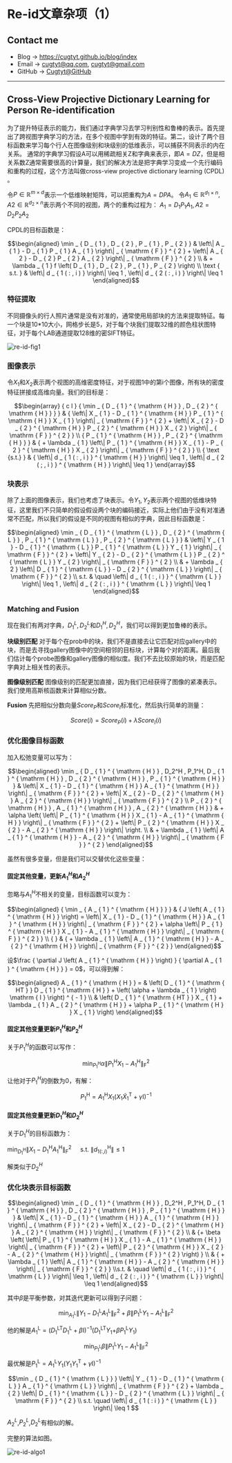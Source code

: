 # Re-id文章杂项（1）

## Contact me

* Blog -> <https://cugtyt.github.io/blog/index>
* Email -> <cugtyt@qq.com>, <cugtyt@gmail.com>
* GitHub -> [Cugtyt@GitHub](https://github.com/Cugtyt)

---

<head>
    <script src="https://cdn.mathjax.org/mathjax/latest/MathJax.js?config=TeX-AMS-MML_HTMLorMML" type="text/javascript"></script>
    <script type="text/x-mathjax-config">
        MathJax.Hub.Config({
            tex2jax: {
            skipTags: ['script', 'noscript', 'style', 'textarea', 'pre'],
            inlineMath: [['$','$']]
            }
        });
    </script>
</head>

## Cross-View Projective Dictionary Learning for Person Re-identification

为了提升特征表示的能力，我们通过字典学习去学习判别性和鲁棒的表示。首先提出了跨视图字典学习的方法，在多个视图中学到有效的特征。第二，设计了两个目标函数来学习每个行人在图像级别和块级别的低维表示，可以捕获不同表示的内在关系。
通常的字典学习假设A可以用稀疏相关Z和字典来表示，即$A=DZ$，但是相关系数Z通常需要很高的计算量，我们的解决方法是把字典学习变成一个先行编码和重构的过程，这个方法叫做cross-view projective dictionary learning
(CPDL) 。

令$P \in \mathbb{R}^{m \times d}​$表示一个低维映射矩阵，可以把重构为$A=DPA​$。
令$A_1 \in \mathbb{R}^{d_1 \times n},A2 \in \mathbb{R}^{d_2 \times n}​$表示两个不同的视图，两个的重构过程为：
$A_1=D_1P_1A_1, A2=D_2P_2A_2​$

CPDL的目标函数是：

$$\begin{aligned} \min _ { D _ { 1 } , D _ { 2 } , P _ { 1 } , P _ { 2 } } & \left\| A _ { 1 } - D _ { 1 } P _ { 1 } A _ { 1 } \right\| _ { \mathrm { F } } ^ { 2 } + \left\| A _ { 2 } - D _ { 2 } P _ { 2 } A _ { 2 } \right\| _ { \mathrm { F } } ^ { 2 } \\ & + \lambda _ { 1 } f \left( D _ { 1 } , D _ { 2 } , P _ { 1 } , P _ { 2 } \right) \\ \text { s.t. } & \left\| d _ { 1 ( : , i ) } \right\| \leq 1 , \left\| d _ { 2 ( : , i ) } \right\| \leq 1 \end{aligned}​$$

### 特征提取

不同摄像头的行人照片通常是没有对准的，通常使用局部块的方法来提取特征。每一个块是10*10大小，网格步长是5，对于每个块我们提取32维的颜色柱状图特征，对于每个LAB通道提取128维的密SIFT特征。

![re-id-fig1](R/re-id-fig1.png)

### 图像表示

令$X_1​$和$X_2​$表示两个视图的高维密度特征，对于视图1中的第i个图像，所有块的密度特征拼接成高维向量。我们的目标是：

$$\begin{array} { c l } { \min _ { D _ { 1 } ^ { \mathrm { H } } , D _ { 2 } ^ { \mathrm { H } } } } & { \left\| X _ { 1 } - D _ { 1 } ^ { \mathrm { H } } P _ { 1 } ^ { \mathrm { H } } X _ { 1 } \right\| _ { \mathrm { F } } ^ { 2 } + \left\| X _ { 2 } - D _ { 2 } ^ { \mathrm { H } } P _ { 2 } ^ { \mathrm { H } } X _ { 2 } \right\| _ { \mathrm { F } } ^ { 2 } } \\ { P _ { 1 } ^ { \mathrm { H } } , P _ { 2 } ^ { \mathrm { H } } } & { + \lambda _ { 1 } \left\| P _ { 1 } ^ { \mathrm { H } } X _ { 1 } - P _ { 2 } ^ { \mathrm { H } } X _ { 2 } \right\| _ { \mathrm { F } } ^ { 2 } } \\ { \text {s.t.} } & { \left\| d _ { 1 ( : , i ) } ^ { \mathrm { H } } \right\| \leq 1 , \left\| d _ { 2 ( ; , i ) } ^ { \mathrm { H } } \right\| \leq 1 } \end{array}​$$

### 块表示

除了上面的图像表示，我们也考虑了块表示。令$Y_1, Y_2$表示两个视图的低维块特征，这里我们不只简单的假设假设两个块的编码接近，实际上他们由于没有对准通常不匹配，所以我们的假设是不同的视图有相似的字典，因此目标函数是：

$$\begin{aligned} \min _ { D _ { 1 } ^ { \mathrm { L } } , D _ { 2 } ^ { \mathrm { L } } , P _ { 1 } ^ { \mathrm { L } } , P _ { 2 } ^ { \mathrm { L } } } & \left\| Y _ { 1 } - D _ { 1 } ^ { \mathrm { L } } P _ { 1 } ^ { \mathrm { L } } Y _ { 1 } \right\| _ { \mathrm { F } } ^ { 2 } + \left\| Y _ { 2 } - D _ { 2 } ^ { \mathrm { L } } P _ { 2 } ^ { \mathrm { L } } Y _ { 2 } \right\| _ { \mathrm { F } } ^ { 2 } \\ & + \lambda _ { 2 } \left\| D _ { 1 } ^ { \mathrm { L } } - D _ { 2 } ^ { \mathrm { L } } \right\| _ { \mathrm { F } } ^ { 2 } \\ s.t. & \quad \left\| d _ { 1 ( : , i ) } ^ { \mathrm { L } } \right\| \leq 1 , \left\| d _ { 2 ( : , i ) } ^ { \mathrm { L } } \right\| \leq 1 \end{aligned}$$

### Matching and Fusion

现在我们有两对字典，${D_1^L, D_2^L}$和${D_1^H, D_2^H}$，我们可以得到更加鲁棒的表示。

**块级别匹配** 对于每个在prob中的块，我们不是直接去让它匹配对应gallery中的块，而是去寻找gallery图像中的空间相邻的目标块，计算每个对的距离。最后我们估计每个probe图像和gallery图像的相似度。我们不去比较原始的块，而是匹配字典对上相关性的表示。

**图像级别匹配** 图像级别的匹配更加直接，因为我们已经获得了图像的紧凑表示。我们使用高斯核函数来计算相似分数。

**Fusion** 先把相似分数向量$Score_P​$和$Score_I​$标准化，然后执行简单的测量：

$$Score(i) = Score_ P( i ) + \lambda Score_ I(i)​$$

### 优化图像目标函数

加入松弛变量可以写为：

$$\begin{aligned} \min _ { D _ { 1 } ^ { \mathrm { H } } , D_2^H , P_1^H, D _ { 1 } ^ { \mathrm { H } } , D _ { 2 } ^ { \mathrm { H } } , P _ { 1 } ^ { \mathrm { H } }  }  & \left\| X _ { 1 } - D _ { 1 } ^ { \mathrm { H } } A _ { 1 } ^ { \mathrm { H } } \right\| _ { \mathrm { F } } ^ { 2 } + \left\| X _ { 2 } - D _ { 2 } ^ { \mathrm { H } } A _ { 2 } ^ { \mathrm { H } } \right\| _ { \mathrm { F } } ^ { 2 } \\ P _ { 2 } ^ { \mathrm { H } } , A _ { 1 } ^ { \mathrm { H } } , A _ { 2 } ^ { \mathrm { H } } & + \alpha \left( \left\| P _ { 1 } ^ { \mathrm { H } } X _ { 1 } - A _ { 1 } ^ { \mathrm { H } } \right\| _ { \mathrm { F } } ^ { 2 } + \left\| P _ { 2 } ^ { \mathrm { H } } X _ { 2 } - A _ { 2 } ^ { \mathrm { H } } \right\| \right. \\ & + \lambda _ { 1 } \left\| A _ { 1 } ^ { \mathrm { H } } - A _ { 2 } ^ { \mathrm { H } } \right\| _ { \mathrm { F } } ^ { 2 } \end{aligned}​$$

虽然有很多变量，但是我们可以交替优化这些变量：

#### 固定其他变量，更新$A_1^H$和$A_2^H$

忽略与$A_1^H$不相关的变量，目标函数可以变为：

$$\begin{aligned} { \min _ { A _ { 1 } ^ { \mathrm { H } } } } & { J \left( A _ { 1 } ^ { \mathrm { H } } \right) = \left\| X _ { 1 } - D _ { 1 } ^ { \mathrm { H } } A _ { 1 } ^ { \mathrm { H } } \right\| _ { \mathrm { F } } ^ { 2 } + \alpha \left\| P _ { 1 } ^ { \mathrm { H } } X _ { 1 } - A _ { 1 } ^ { \mathrm { H } } \right\| _ { \mathrm { F } } ^ { 2 } } \\ { } & { + \lambda _ { 1 } \left\| A _ { 1 } ^ { \mathrm { H } } - A _ { 2 } ^ { \mathrm { H } } \right\| _ { \mathrm { F } } ^ { 2 } } \end{aligned}​$$

设$\frac { \partial J \left( A _ { 1 } ^ { \mathrm { H } } \right) } { \partial A _ { 1 } ^ { \mathrm { H } } } = 0$，可以得到解：

$$\begin{aligned} A _ { 1 } ^ { \mathrm { H } } = & \left( D _ { 1 } ^ { \mathrm { HT } } D _ { 1 } ^ { \mathrm { H } } + \left( \alpha + \lambda _ { 1 } \right) \mathrm { I } \right) ^ { - 1 } \\ & \left( D _ { 1 } ^ { \mathrm { HT } } X _ { 1 } + \lambda _ { 1 } A _ { 2 } ^ { \mathrm { H } } + \alpha P _ { 1 } ^ { \mathrm { H } } X _ { 1 } \right) \end{aligned}$$

#### 固定其他变量更新$P_1^H$和$P_2^H​$

关于$P_1^H​$的函数可以写作：

$$\min _ { P _ { 1 } ^ { \mathrm { H } } } \alpha \left\| P _ { 1 } ^ { \mathrm { H } } X _ { 1 } - A _ { 1 } ^ { \mathrm { H } } \right\| _ { \mathrm { F } } ^ { 2 }​$$

让他对于$P_1^H$的倒数为0，有解：

$$P _ { 1 } ^ { \mathrm { H } } = A _ { 1 } ^ { \mathrm { H } } X _ { 1 } \left( X _ { 1 } \tilde { X } _ { 1 } ^ { \mathrm { T } } + \gamma \mathrm { I } \right) ^ { - 1 }​$$

#### 固定其他变量更新$D_1^H$和$D_2^H$

关于$D_1^H$的目标函数为：

$\min _ { D _ { 1 } ^ { \mathrm { H } } } \left\| X _ { 1 } - D _ { 1 } ^ { \mathrm { H } } A _ { 1 } ^ { \mathrm { H } } \right\| _ { \mathrm { F } } ^ { 2 } \quad \text { s.t. } \left\| d _ { 1 ( : , i ) } ^ { \mathrm { H } } \right\| \leq 1$

解类似于$D_2^H$

### 优化块表示目标函数

$$\begin{aligned} \min _ { D _ { 1 } ^ { \mathrm { H } } , D_2^H , P_1^H, D _ { 1 } ^ { \mathrm { H } } , D _ { 2 } ^ { \mathrm { H } } , P _ { 1 } ^ { \mathrm { H } }  }  &  \left\| X _ { 1 } - D _ { 1 } ^ { \mathrm { H } } A _ { 1 } ^ { \mathrm { H } } \right\| _ { \mathrm { F } } ^ { 2 } + \left\| X _ { 2 } - D _ { 2 } ^ { \mathrm { H } } A _ { 2 } ^ { \mathrm { H } } \right\| _ { \mathrm { F } } ^ { 2 } \\ & {+ \beta \left( \left\| P _ { 1 } ^ { \mathrm { H } } X _ { 1 } - A _ { 1 } ^ { \mathrm { H } } \right\| _ { \mathrm { F } } ^ { 2 } + \left\| P _ { 2 } ^ { \mathrm { H } } X _ { 2 } - A _ { 2 } ^ { \mathrm { H } } \right\| _ { \mathrm { F } } ^ { 2 } \right) } \\ & { + \lambda _ { 1 } \left\| A _ { 1 } ^ { \mathrm { H } } - A _ { 2 } ^ { \mathrm { H } } \right\| _ { \mathrm { F } } ^ { 2 } } \\s.t. & \quad \left\| d _ { 1 ( : , i ) } ^ { \mathrm { L } } \right\| \leq 1 , \left\| d _ { 2 ( : , i ) } ^ { \mathrm { L } } \right\| \leq 1 \end{aligned}​$$

其中$\beta​$是平衡参数，对其迭代更新可以得到子问题：

$$\min _ { A _ { 1 } ^ { \mathrm { L } } } \left\| Y _ { 1 } - D _ { 1 } ^ { \mathrm { L } } A _ { 1 } ^ { \mathrm { L } } \right\| _ { \mathrm { F } } ^ { 2 } + \beta \left\| P _ { 1 } ^ { \mathrm { L } } Y _ { 1 } - A _ { 1 } ^ { \mathrm { L } } \right\| _ { \mathrm { F } } ^ { 2 }​$$

他的解是$A _ { 1 } ^ { \mathrm { L } } = \left( D _ { 1 } ^ { \mathrm { LT } } D _ { 1 } ^ { \mathrm { L } } + \beta \mathrm { I } \right) ^ { - 1 } \left( D _ { 1 } ^ { \mathrm { LT } } Y _ { 1 } +\right.\beta P _ { 1 } ^ { \mathrm { L } } Y _ { 1 } )$

$$\min _ { P _ { 1 } ^ { \mathrm { L } } } \beta \left\| P _ { 1 } ^ { \mathrm { L } } Y _ { 1 } - A _ { 1 } ^ { \mathrm { L } } \right\| _ { \mathrm { F } } ^ { 2 }$$

最优解是$P _ { 1 } ^ { \mathrm { L } } = A _ { 1 } ^ { \mathrm { L } } Y _ { 1 } \left( Y _ { 1 } Y _ { 1 } ^ { \mathrm { T } } + \gamma \mathrm { I } \right) ^ { - 1 }$

$$\min _ { D _ { 1 } ^ { \mathrm { L } } } \left\| Y _ { 1 } - D _ { 1 } ^ { \mathrm { L } } A _ { 1 } ^ { \mathrm { L } } \right\| _ { \mathrm { F } } ^ { 2 } + \lambda _ { 2 } \left\| D _ { 1 } ^ { \mathrm { L } } - D _ { 2 } ^ { \mathrm { L } } \right\| _ { \mathrm { F } } ^ { 2 } \\ s.t. \quad \left\| d _ { 1 ( : i ) } ^ { \mathrm { L } } \right\| \leq 1 $$

$A_2^L$,$P_2^L$,$D_2^L$有相似的解。

完整的算法如图。

![re-id-algo1](R/re-id-algo1.png)